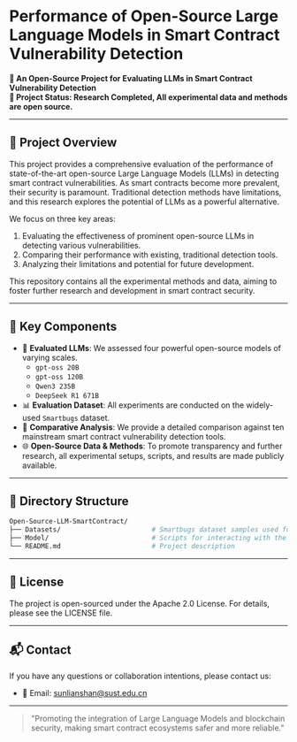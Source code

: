 # Performance of Open-Source Large Language Models in Smart Contract Vulnerability Detection

**🔬 An Open-Source Project for Evaluating LLMs in Smart Contract Vulnerability Detection**  
**📅 Project Status: Research Completed, All experimental data and methods are open source.**

---

## 📖 Project Overview

This project provides a comprehensive evaluation of the performance of state-of-the-art open-source Large Language Models (LLMs) in detecting smart contract vulnerabilities. As smart contracts become more prevalent, their security is paramount. Traditional detection methods have limitations, and this research explores the potential of LLMs as a powerful alternative.

We focus on three key areas:
1.  Evaluating the effectiveness of prominent open-source LLMs in detecting various vulnerabilities.
2.  Comparing their performance with existing, traditional detection tools.
3.  Analyzing their limitations and potential for future development.

This repository contains all the experimental methods and data, aiming to foster further research and development in smart contract security.

---

## 📌 Key Components

- 🧐 **Evaluated LLMs**: We assessed four powerful open-source models of varying scales.
  - `gpt-oss 20B`
  - `gpt-oss 120B`
  - `Qwen3 235B`
  - `DeepSeek R1 671B`
- 📊 **Evaluation Dataset**: All experiments are conducted on the widely-used `Smartbugs` dataset.
- 🤖 **Comparative Analysis**: We provide a detailed comparison against ten mainstream smart contract vulnerability detection tools.
- 🌐 **Open-Source Data & Methods**: To promote transparency and further research, all experimental setups, scripts, and results are made publicly available.

---

## 📁 Directory Structure

```bash
Open-Source-LLM-SmartContract/
├── Datasets/                       # Smartbugs dataset samples used for evaluation
├── Model/                          # Scripts for interacting with the evaluated LLMs
└── README.md                       # Project description
```

---

## 📜 License

The project is open-sourced under the Apache 2.0 License. For details, please see the LICENSE file.

---

## 📬 Contact

If you have any questions or collaboration intentions, please contact us:

- 📧 Email: sunlianshan@sust.edu.cn
---

> "Promoting the integration of Large Language Models and blockchain security, making smart contract ecosystems safer and more reliable."
